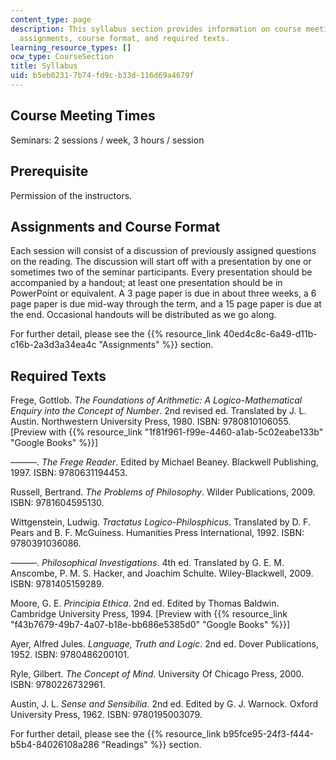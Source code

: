 ```yaml
---
content_type: page
description: This syllabus section provides information on course meeting times, prerequisites,
  assignments, course format, and required texts.
learning_resource_types: []
ocw_type: CourseSection
title: Syllabus
uid: b5eb0231-7b74-fd9c-b33d-116d69a4679f
---
```


Course Meeting Times
--------------------

Seminars: 2 sessions / week, 3 hours / session

Prerequisite
------------

Permission of the instructors.

Assignments and Course Format
-----------------------------

Each session will consist of a discussion of previously assigned questions on the reading. The discussion will start off with a presentation by one or sometimes two of the seminar participants. Every presentation should be accompanied by a handout; at least one presentation should be in PowerPoint or equivalent. A 3 page paper is due in about three weeks, a 6 page paper is due mid-way through the term, and a 15 page paper is due at the end. Occasional handouts will be distributed as we go along.

For further detail, please see the {{% resource_link 40ed4c8c-6a49-d11b-c16b-2a3d3a34ea4c "Assignments" %}} section.

Required Texts
--------------

Frege, Gottlob. _The Foundations of Arithmetic: A Logico-Mathematical Enquiry into the Concept of Number_. 2nd revised ed. Translated by J. L. Austin. Northwestern University Press, 1980. ISBN: 9780810106055. \[Preview with {{% resource_link "1f81f961-f99e-4460-a1ab-5c02eabe133b" "Google Books" %}}\]

———. _The Frege Reader_. Edited by Michael Beaney. Blackwell Publishing, 1997. ISBN: 9780631194453.

Russell, Bertrand. _The Problems of Philosophy_. Wilder Publications, 2009. ISBN: 9781604595130.

Wittgenstein, Ludwig. _Tractatus Logico-Philosphicus_. Translated by D. F. Pears and B. F. McGuiness. Humanities Press International, 1992. ISBN: 9780391036086.

———. _Philosophical Investigations_. 4th ed. Translated by G. E. M. Anscombe, P. M. S. Hacker, and Joachim Schulte. Wiley-Blackwell, 2009. ISBN: 9781405159289.

Moore, G. E. _Principia Ethica_. 2nd ed. Edited by Thomas Baldwin. Cambridge University Press, 1994. \[Preview with {{% resource_link "f43b7679-49b7-4a07-b18e-bb686e5385d0" "Google Books" %}}\]

Ayer, Alfred Jules. _Language, Truth and Logic_. 2nd ed. Dover Publications, 1952. ISBN: 9780486200101.

Ryle, Gilbert. _The Concept of Mind_. University Of Chicago Press, 2000. ISBN: 9780226732961.

Austin, J. L. _Sense and Sensibilia_. 2nd ed. Edited by G. J. Warnock. Oxford University Press, 1962. ISBN: 9780195003079.

For further detail, please see the {{% resource_link b95fce95-24f3-f444-b5b4-84026108a286 "Readings" %}} section.